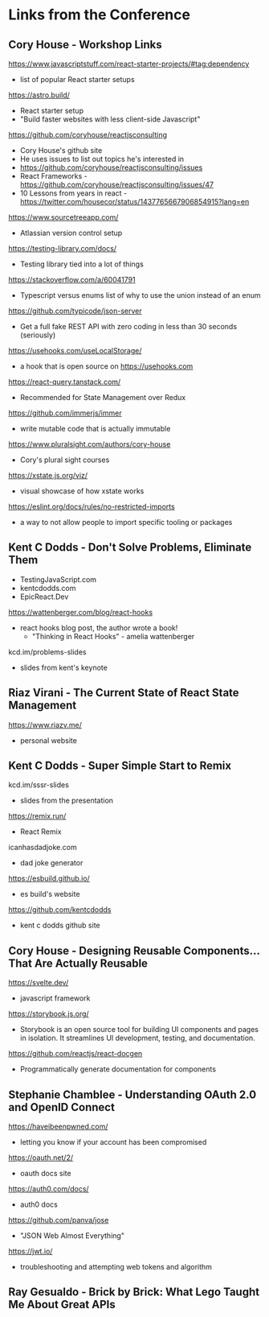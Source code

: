 # Links from the Conference

## Cory House - Workshop Links

https://www.javascriptstuff.com/react-starter-projects/#tag:dependency

- list of popular React starter setups

https://astro.build/

- React starter setup
- "Build faster websites with less client-side Javascript"

https://github.com/coryhouse/reactjsconsulting

- Cory House's github site
- He uses issues to list out topics he's interested in
- https://github.com/coryhouse/reactjsconsulting/issues
- React Frameworks - https://github.com/coryhouse/reactjsconsulting/issues/47
- 10 Lessons from years in react - https://twitter.com/housecor/status/1437765667906854915?lang=en

https://www.sourcetreeapp.com/

- Atlassian version control setup

https://testing-library.com/docs/

- Testing library tied into a lot of things

https://stackoverflow.com/a/60041791

- Typescript versus enums list of why to use the union instead of an enum

https://github.com/typicode/json-server

- Get a full fake REST API with zero coding in less than 30 seconds (seriously)

https://usehooks.com/useLocalStorage/

- a hook that is open source on https://usehooks.com

https://react-query.tanstack.com/

- Recommended for State Management over Redux

https://github.com/immerjs/immer

- write mutable code that is actually immutable

https://www.pluralsight.com/authors/cory-house

- Cory's plural sight courses

https://xstate.js.org/viz/

- visual showcase of how xstate works

https://eslint.org/docs/rules/no-restricted-imports

- a way to not allow people to import specific tooling or packages

## Kent C Dodds - Don't Solve Problems, Eliminate Them

- TestingJavaScript.com
- kentcdodds.com
- EpicReact.Dev

https://wattenberger.com/blog/react-hooks

- react hooks blog post, the author wrote a book!
  - "Thinking in React Hooks" - amelia wattenberger

kcd.im/problems-slides

- slides from kent's keynote

## Riaz Virani - The Current State of React State Management

https://www.riazv.me/

- personal website

## Kent C Dodds - Super Simple Start to Remix

kcd.im/sssr-slides

- slides from the presentation

https://remix.run/

- React Remix

icanhasdadjoke.com

- dad joke generator

https://esbuild.github.io/

- es build's website

https://github.com/kentcdodds

- kent c dodds github site

## Cory House - Designing Reusable Components…That Are Actually Reusable

https://svelte.dev/

- javascript framework

https://storybook.js.org/

- Storybook is an open source tool for building UI components and pages in isolation. It streamlines UI development, testing, and documentation.

https://github.com/reactjs/react-docgen

- Programmatically generate documentation for components

## Stephanie Chamblee - Understanding OAuth 2.0 and OpenID Connect

https://haveibeenpwned.com/

- letting you know if your account has been compromised

https://oauth.net/2/

- oauth docs site

https://auth0.com/docs/

- auth0 docs

https://github.com/panva/jose

- "JSON Web Almost Everything"

https://jwt.io/

- troubleshooting and attempting web tokens and algorithm

## Ray Gesualdo - Brick by Brick: What Lego Taught Me About Great APIs
